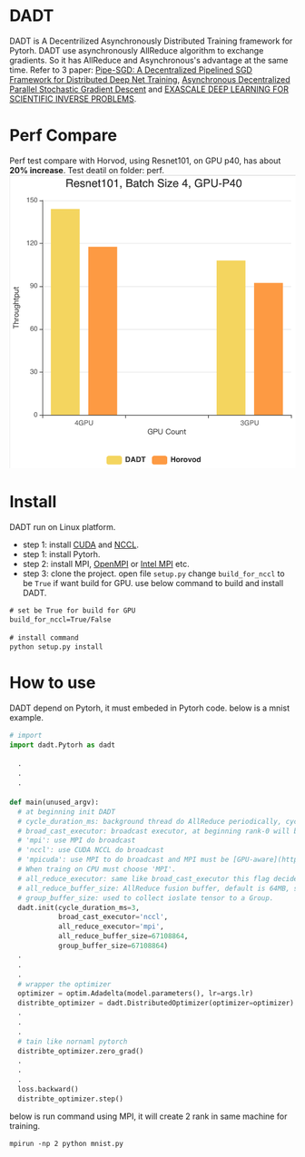 # DADT
DADT is A Decentrilized Asynchronously Distributed Training framework for Pytorh. DADT use asynchronously AllReduce algorithm to exchange gradients. So it has AllReduce and Asynchronous's advantage at the same time. Refer to 3 paper: [Pipe-SGD: A Decentralized Pipelined SGD Framework for Distributed Deep Net Training](https://arxiv.org/abs/1811.03619), [Asynchronous Decentralized Parallel Stochastic Gradient Descent](https://arxiv.org/abs/1710.06952) and [EXASCALE DEEP LEARNING FOR SCIENTIFIC INVERSE PROBLEMS](https://arxiv.org/pdf/1909.11150.pdf).

# Perf Compare
Perf test compare with Horvod, using Resnet101, on GPU p40, has about **20% increase**. Test deatil on folder: perf.
![perf](pic/perf.png)


# Install
DADT run on Linux platform.

- step 1: install [CUDA](https://docs.nvidia.com/cuda/cuda-installation-guide-linux/index.html) and [NCCL](https://docs.nvidia.com/deeplearning/sdk/nccl-install-guide/index.html).
- step 1: install Pytorh.
- step 2: install MPI, [OpenMPI](https://www.open-mpi.org/) or [Intel MPI](https://software.intel.com/en-us/mpi-library) etc.
- step 3: clone the project. open file ```setup.py``` change ```build_for_nccl``` to be ```True``` if want build for GPU. use below command to build and install DADT.
```shell
# set be True for build for GPU
build_for_nccl=True/False

# install command
python setup.py install
```

# How to use
DADT depend on Pytorh, it must embeded in Pytorh code. below is a mnist example.
```python
# import
import dadt.Pytorh as dadt

  .
  .
  .

def main(unused_argv):
  # at beginning init DADT
  # cycle_duration_ms: background thread do AllReduce periodically, cycle_duration_ms control how many time between every step.
  # broad_cast_executor: broadcast executor, at beginning rank-0 will broadcast weight to other ranks. use broad_cast_executor to decide which broadcast executor will be used. 
  # 'mpi': use MPI do broadcast
  # 'nccl': use CUDA NCCL do broadcast
  # 'mpicuda': use MPI to do broadcast and MPI must be [GPU-aware](https://devblogs.nvidia.com/introduction-cuda-aware-mpi/). 
  # When traing on CPU must choose 'MPI'.
  # all_reduce_executor: same like broad_cast_executor this flag decide whick executor use to do AllReduce.
  # all_reduce_buffer_size: AllReduce fusion buffer, default is 64MB, set to be 0 means do not use buffer.
  # group_buffer_size: used to collect ioslate tensor to a Group.
  dadt.init(cycle_duration_ms=3, 
            broad_cast_executor='nccl', 
            all_reduce_executor='mpi',
            all_reduce_buffer_size=67108864,
            group_buffer_size=67108864)
  .
  .
  .
  # wrapper the optimizer
  optimizer = optim.Adadelta(model.parameters(), lr=args.lr)
  distribte_optimizer = dadt.DistributedOptimizer(optimizer=optimizer)
  .
  .
  .
  # tain like nornaml pytorch
  distribte_optimizer.zero_grad()
  .
  .
  .
  loss.backward()
  distribte_optimizer.step()
```
below is run command using MPI, it will create 2 rank in same machine for training.
```shell
mpirun -np 2 python mnist.py
```